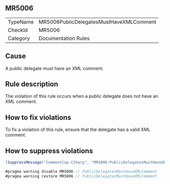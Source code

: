 ## MR5006

<table>
<tr>
  <td>TypeName</td>
  <td>MR5006PublicDelegatesMustHaveXMLComment</td>
</tr>
<tr>
  <td>CheckId</td>
  <td>MR5006</td>
</tr>
<tr>
  <td>Category</td>
  <td>Documentation Rules</td>
</tr>
</table>

## Cause

A public delegate must have an XML comment.

## Rule description

The violation of this rule occurs when a public delegate does not have an XML comment.

## How to fix violations

To fix a violation of this rule, ensure that the delegate has a valid XML comment.

## How to suppress violations

```csharp
[SuppressMessage("CommentCop.CSharp", "MR5006:PublicDelegatesMustHaveXMLComment", Justification = "Reviewed.")]
```

```csharp
#pragma warning disable MR5006 // PublicDelegatesMustHaveXMLComment
#pragma warning restore MR5006 // PublicDelegatesMustHaveXMLComment
```
